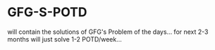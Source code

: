 # GFG-S-POTD
will contain the solutions of GFG's Problem of the days... for next 2-3 months will just solve 1-2 POTD/week...
